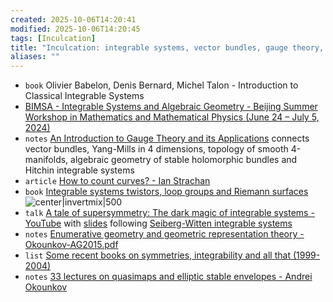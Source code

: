 ```yaml
---
created: 2025-10-06T14:20:41
modified: 2025-10-06T14:20:45
tags: [Inculcation]
title: "Inculcation: integrable systems, vector bundles, gauge theory, topology of manifolds, geometric representation theory, enumerative geometry, quantum cohomology, TQFTs, Frobenius manifolds, singulatity theory"
aliases: ""
---
```


- `book` Olivier Babelon, Denis Bernard, Michel Talon - Introduction to Classical Integrable Systems
- [BIMSA - Integrable Systems and Algebraic Geometry - Beijing Summer Workshop in Mathematics and Mathematical Physics (June 24 – July 5, 2024)](https://www.youtube.com/playlist?list=PLLGkFbxve670NmoPM-8D-0dvz8bKlP_lA)
- `notes` [An Introduction to Gauge Theory and its Applications](https://impa.br/wp-content/uploads/2017/04/25CBM_02.pdf) connects vector bundles, Yang-Mills in 4 dimensions, topology of smooth 4-manifolds, algebraic geometry of stable holomorphic bundles and Hitchin integrable systems
- `article` [How to count curves? - Ian Strachan](https://www.maths.gla.ac.uk/%7Eiabs/Visions.pdf)
- `book` [Integrable systems twistors, loop groups and Riemann surfaces](http://lib.ysu.am/disciplines_bk/22de1938a4b1ec919b8d971acbf2feff.pdf) ![center|invertmix|500](https://i.imgur.com/y42GmZb.png)
- `talk` [A tale of supersymmetry: The dark magic of integrable systems - YouTube](https://www.youtube.com/watch?v=oWTwOpqyNh0) with [slides](https://chessapig.github.io/files/presentations_html/integrable/index.html) following [Seiberg-Witten integrable systems](https://arxiv.org/abs/alg-geom/9705010v1)
- `notes` [Enumerative geometry and geometric representation theory - Okounkov-AG2015.pdf](https://www.claymath.org/wp-content/uploads/2022/03/Okounkov-AG2015.pdf)
- `list` [Some recent books on symmetries, integrability and all that (1999-2004)](https://www.imath.kiev.ua/~appmath/books-links.html)
- `notes` [33 lectures on quasimaps and elliptic stable envelopes - Andrei Okounkov](https://www.math.columbia.edu/~okounkov/33lectures.pdf)
